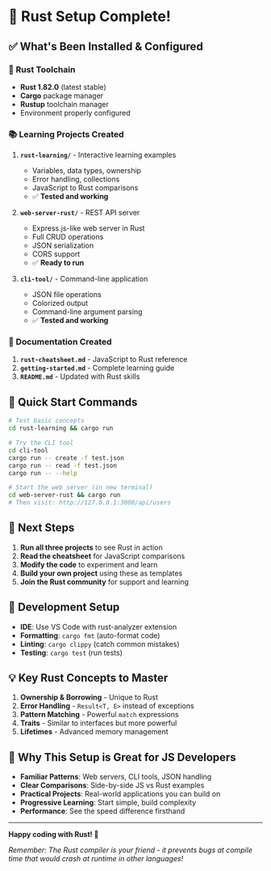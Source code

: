 # 🎉 Rust Setup Complete! 

## ✅ What's Been Installed & Configured

### 🦀 Rust Toolchain
- **Rust 1.82.0** (latest stable)
- **Cargo** package manager
- **Rustup** toolchain manager
- Environment properly configured

### 📚 Learning Projects Created

1. **`rust-learning/`** - Interactive learning examples
   - Variables, data types, ownership
   - Error handling, collections
   - JavaScript to Rust comparisons
   - ✅ **Tested and working**

2. **`web-server-rust/`** - REST API server
   - Express.js-like web server in Rust
   - Full CRUD operations
   - JSON serialization
   - CORS support
   - ✅ **Ready to run**

3. **`cli-tool/`** - Command-line application  
   - JSON file operations
   - Colorized output
   - Command-line argument parsing
   - ✅ **Tested and working**

### 📖 Documentation Created

1. **`rust-cheatsheet.md`** - JavaScript to Rust reference
2. **`getting-started.md`** - Complete learning guide  
3. **`README.md`** - Updated with Rust skills

## 🚀 Quick Start Commands

```bash
# Test basic concepts
cd rust-learning && cargo run

# Try the CLI tool
cd cli-tool
cargo run -- create -f test.json
cargo run -- read -f test.json
cargo run -- --help

# Start the web server (in new terminal)
cd web-server-rust && cargo run
# Then visit: http://127.0.0.1:3000/api/users
```

## 🎯 Next Steps

1. **Run all three projects** to see Rust in action
2. **Read the cheatsheet** for JavaScript comparisons
3. **Modify the code** to experiment and learn
4. **Build your own project** using these as templates
5. **Join the Rust community** for support and learning

## 🔧 Development Setup

- **IDE**: Use VS Code with rust-analyzer extension
- **Formatting**: `cargo fmt` (auto-format code)
- **Linting**: `cargo clippy` (catch common mistakes)
- **Testing**: `cargo test` (run tests)

## 💡 Key Rust Concepts to Master

1. **Ownership & Borrowing** - Unique to Rust
2. **Error Handling** - `Result<T, E>` instead of exceptions
3. **Pattern Matching** - Powerful `match` expressions
4. **Traits** - Similar to interfaces but more powerful
5. **Lifetimes** - Advanced memory management

## 🌟 Why This Setup is Great for JS Developers

- **Familiar Patterns**: Web servers, CLI tools, JSON handling
- **Clear Comparisons**: Side-by-side JS vs Rust examples
- **Practical Projects**: Real-world applications you can build on
- **Progressive Learning**: Start simple, build complexity
- **Performance**: See the speed difference firsthand

---

**Happy coding with Rust! 🦀**

*Remember: The Rust compiler is your friend - it prevents bugs at compile time that would crash at runtime in other languages!*